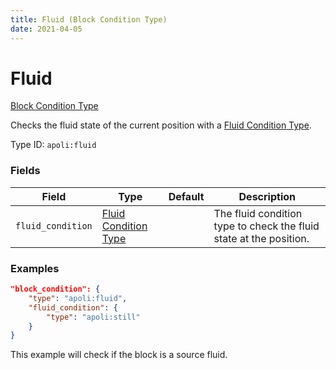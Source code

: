 ```yaml
---
title: Fluid (Block Condition Type)
date: 2021-04-05
---
```


# Fluid

[Block Condition Type](../block_condition_types.md)

Checks the fluid state of the current position with a [Fluid Condition Type](../fluid_condition_types.md).

Type ID: `apoli:fluid`

### Fields

Field  | Type | Default | Description
-------|------|---------|------------
`fluid_condition` | [Fluid Condition Type](../fluid_condition_types.md) | | The fluid condition type to check the fluid state at the position.

### Examples

```json
"block_condition": {
    "type": "apoli:fluid",
    "fluid_condition": {
        "type": "apoli:still"
    }
}
```

This example will check if the block is a source fluid.
